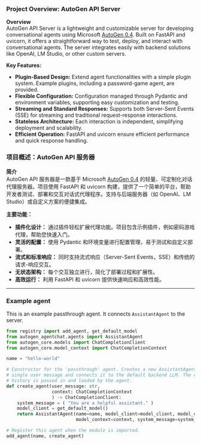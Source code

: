 ### Project Overview: AutoGen API Server

**Overview**  
AutoGen API Server is a lightweight and customizable server for developing conversational agents using Microsoft [AutoGen 0.4](https://github.com/microsoft/autogen). Built on FastAPI and uvicorn, it offers a straightforward way to test, deploy, and interact with conversational agents. The server integrates easily with backend solutions like OpenAI, LM Studio, or other custom servers.

**Key Features:**
- **Plugin-Based Design:** Extend agent functionalities with a simple plugin system. Example plugins, including a password-game agent, are provided.
- **Flexible Configuration:** Configuration managed through Pydantic and environment variables, supporting easy customization and testing.
- **Streaming and Standard Responses:** Supports both Server-Sent Events (SSE) for streaming and traditional request-response interactions.
- **Stateless Architecture:** Each interaction is independent, simplifying deployment and scalability.
- **Efficient Operation:** FastAPI and uvicorn ensure efficient performance and quick response handling.

### 项目概述：AutoGen API 服务器

**简介**  
AutoGen API 服务器是一款基于 Microsoft [AutoGen 0.4](https://github.com/microsoft/autogen) 的轻量、可定制化对话代理服务器。项目使用 FastAPI 和 uvicorn 构建，提供了一个简单的平台，帮助开发者测试、部署和交互对话式代理程序。支持与后端服务器（如 OpenAI、LM Studio）或自定义方案的便捷集成。

**主要功能：**
- **插件化设计：** 通过插件轻松扩展代理功能。项目包含示例插件，例如密码游戏代理，帮助您快速入门。
- **灵活的配置：** 使用 Pydantic 和环境变量进行配置管理，易于测试和自定义部署。
- **流式和标准响应：** 同时支持流式响应（Server-Sent Events，SSE）和传统的请求-响应交互。
- **无状态架构：** 每个交互独立进行，简化了部署过程和扩展性。
- **高效运行：** 利用 FastAPI 和 uvicorn 提供快速响应和高效性能。

---

### Example agent

This is an example passthrough agent. It connects `AssistantAgent` to the server.
```python
from registry import add_agent, get_default_model
from autogen_agentchat.agents import AssistantAgent
from autogen_core.models import ChatCompletionClient
from autogen_core.model_context import ChatCompletionContext

name = "hello-world"

# Constructor for the 'passthrough' agent. Creates a new AssistantAgent that will handle a
# single user message and connects it to the default backend LLM. The complete conversation
# history is passed in and loaded by the agent.
def create_agent(user_message: str,
                 context: ChatCompletionContext
                 ) -> ChatCompletionClient:
    system_message = ( "You are a helpful assistant." )
    model_client = get_default_model()
    return AssistantAgent(name=name, model_client=model_client, model_client_stream=True,
                          model_context=context, system_message=system_message)

# Register this agent when the module is imported.
add_agent(name, create_agent)
```
